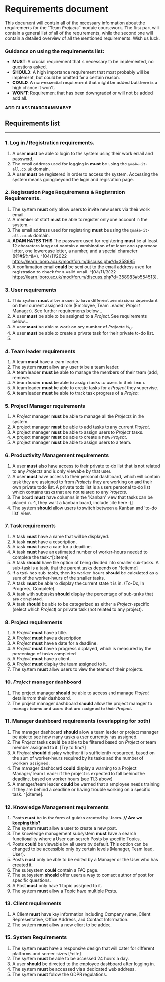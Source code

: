 # Requirements document

This document will contain all of the necessary information about the requirements for the "Team _Projects_" module coursework. The first part will contain a general list of all of the requirements, while the second one will contain a detailed overview of all the mentioned requirements. Wish us luck.

### Guidance on using the requirements list:

- **MUST**: A crucial requirement that is necessary to be implemented, no questions asked.
- **SHOULD**: A high importance requirement that most probably will be implement, but could be omitted for a certain reason.
- **COULD**: A non-essential requirement that might be added but there is a high chance it won't.
- **WON'T**: Requirement that has been downgraded or will not be added add all.

**ADD CLASS DIARGRAM MABYE**

## Requirements list

---

### 1. Log in / Registration requirements.

1. A user **must** be able to login to the system using their work email and password.
2. The email address used for logging in **must** be using the `@make-it-all.co.uk` domain.
3. A user **must** be registered in order to access the system. Accessing the system means going beyond the login and regisration page.

### 2. Registration Page Requirements & Registration Requirements.

<!-- Lines ending with -  = adam re-wording of prev. line:) -->

1. The system **must** only allow users to invite new users via their work email.
2. A member of staff **must** be able to register only one account in the system. -
3. The email address used for registering **must** be using the `@make-it-all.co.uk` domain.
4. **ADAM HATES THIS** The password used for registering **must** be at least 12 characters long and contain a combination of at least one uppercase letter, one lowercase letter, a number, and a special character (!@#$%^&\*). ^[04/11/2022 <https://learn.lboro.ac.uk/mod/forum/discuss.php?d=358985>
5. A confirmation email **could** be sent out to the email address used for registration to check for a valid email. ^[04/11/2022 <https://learn.lboro.ac.uk/mod/forum/discuss.php?d=358983#p554513>].

### 3. User requirements

1. This system **must** allow a user to have different permissions dependant on their current assigned role (Employee, Team Leader, _Project_ Manager). See further requirements below...
2. A user **must** be able to be assigned to a _Project_. See requirements below...
3. A user **must** be able to work on any number of _Projects_ $\mathbb{N}_0$.
4. A user **must** be able to create a private task for their private to-do list.
5. <!-- A user **should** be able to be part of multiple teams. -->

### 4. Team leader requirements

1. A team **must** have a team leader.
2. The system **must** allow any user to be a team leader.
3. A team leader **must** be able to manage the members of their team (add, remove).
4. A team leader **must** be able to assign tasks to users in their team.
5. A team leader **must** be able to create tasks for a _Project_ they supervise.
6. A team leader **must** be able to track task progress of a _Project_.

### 5. Project Manager requirements

1. A _Project_ manager **must** be able to manage all the _Projects_ in the system.
2. A project manager **must** be able to add tasks to any current _Project_.
3. A project manager **must** be able to assign users to _Project_ tasks.
4. A project manager **must** be able to create a new _Project_.
5. A project manager **must** be able to assign users to a team.

### 6. Productivity Management requirements

1. A user **must** also have access to their private to-do list that is not related to any _Projects_ and is only viewable by that user.
2. A user **must** have access to their personal dashboard, which will contain task they are assigned to from _Projects_ they are working on and their own private todo list. A private todo list is a users personal to-do list which contains tasks that are not related to any _Projects_.
3. The board **must** have columns in the 'Kanban' view that tasks can be placed in. ^[They want a kanban board, include cite here :)]
4. The system **should** allow users to switch between a Kanban and 'to-do list' view.

### 7. Task requirements

1. A task **must** have a name that will be displayed.
2. A task **must** have a description.
3. A task **must** have a date for a deadline.
4. A task **must** have an estimated number of worker-hours needed to complete the task.^[citeme]
5. A task **should** have the option of being divided into smaller sub-tasks. A sub-task is a task, that the parent tasks depends on.^[citeme]
6. If a task has sub-tasks, then its worker-hours **should** be calculated as a sum of the worker-hours of the smaller tasks.
7. A task **must** be able to display the current state it is in. (To-Do, In Progress, Complete).
8. A task with subtasks **should** display the percentage of sub-tasks that are completed.
9. A task **should** be able to be categorized as either a _Project_-specific (select which _Project_) or private task (not related to any project).

### 8. Project requirements

1.  A _Project_ **must** have a title.
2.  A _Project_ **must** have a description.
3.  A _Project_ **must** have a date for a deadline.
4.  A _Project_ **must** have a progress displayed, which is measured by the percentage of tasks completed.
5.  A _Project_ **must** have a client.
6.  A _Project_ **must** display the team assigned to it.
7.  The system **must** allow users to view the teams of their projects.

### 10. _Project_ manager dashboard

1. The project manager **should** be able to access and manage _Project_ details from their dashboard.
2. The project manager dashboard **should** allow the project manager to manage teams and users that are assigned to their _Project_.

### 11. Manager dashboard requirements (overlapping for both)

1.  The manager dashboard **should** allow a team leader or project manager be able to see how many tasks a user currently has assigned.
2.  The _Project_ tasks **could** be able to be filtered based on _Project_ or team member assigned to it. [Try to find?]
3.  A _Project_ **should** display whether it is sufficiently resourced, based on the sum of worker-hours required by its tasks and the number of workers assigned.
4.  The manager dashboard **could** display a warning to a Project Manager/Team Leader if the project is expected to fall behind the deadline, based on worker hours (see 11.3 above)
5.  A manager/team leader **could** be warned that a employee needs training if they are behind a deadline or having trouble working on a specific task. ^[citeme].

### 12. Knowledge Management requirements

1. Posts **must** be in the form of guides created by Users. **// Are we keeping this?**
2. The system **must** allow a user to create a new post.
3. The knowledge management subsystem **must** have a search functionality where a User can search Posts by specific Topics.
4. Posts **could** be viewable by all users by default. This option can be changed to be accessible only by certain levels (Manager, Team lead, User).
5. Posts **must** only be able to be edited by a Manager or the User who has created it.
6. The subsystem **could** contain a FAQ page.
7. The subsystem **should** offer users a way to contact author of post for specific questions.
8. A Post **must** only have 1 topic assigned to it.
9. The system **must** allow a Topic have multiple Posts.

### 13. Client requirements

1. A Client **must** have key information including Company name, Client Representative, Office Address, and Contact Information.
2. The system **must** allow a new client to be added.

### 15. System Requirements

1. The system **must** have a responsive design that will cater for different platforms and screen sizes.[^cite]
2. The system **must** be able to be accessed 24 hours a day.
3. A user **should** be directed to the employee dashboard after logging in.
4. The system **must** be accessed via a dedicated web address.
5. The system **must** follow the GDPR regulations.
